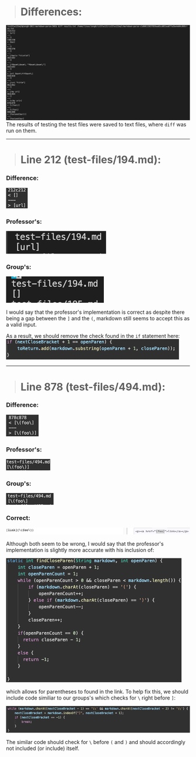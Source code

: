 > # **Differences:**
![](diff.png)
The results of testing the test files were saved to text files, where `diff` was run on them.

---
> # **Line 212 (test-files/194.md):**
### **Difference:**
![](194.png)
### **Professor's:**
![](194p.png)
### **Group's:**
![](194m.png)

I would say that the professor's implementation is correct as despite there being a gap between the `]` and the `(`, markdown still seems to accept this as a valid input.

As a result, we should remove the check found in the `if` statement here:
![](194e.png) 

---
> # **Line 878 (test-files/494.md):**
### **Difference:**
![](494.png)
### **Professor's:**
![](494p.png)
### **Group's:**
![](494m.png)
### **Correct:**
![](494r.png)

Although both seem to be wrong, I would say that the professor's implementation is slightly more accurate with his inclusion of: 

![](494a.png)

which allows for parentheses to found in the link. To help fix this, we should include code similiar to our groups's which checks for `\` right before `]`:

![](494b.png)

The similar code should check for `\` before `(` and `)` and should accordingly not included (or include) itself.
